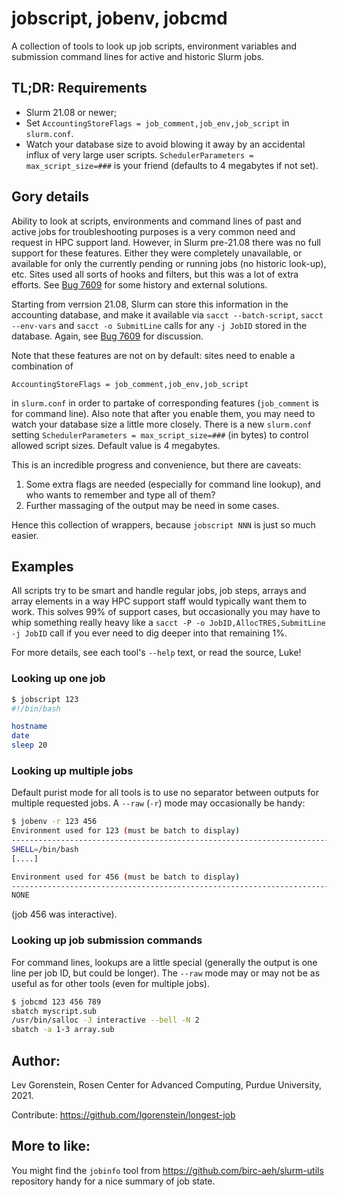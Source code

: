 # jobscript, jobenv, jobcmd

A collection of tools to look up job scripts, environment variables and
submission command lines for active and historic Slurm jobs.

## TL;DR: Requirements
  * Slurm 21.08 or newer;
  * Set `AccountingStoreFlags = job_comment,job_env,job_script` in `slurm.conf`.
  * Watch your database size to avoid blowing it away by an accidental influx
    of very large user scripts. `SchedulerParameters = max_script_size=###`
    is your friend (defaults to 4 megabytes if not set).

## Gory details

Ability to look at scripts, environments and command lines of past and
active jobs for troubleshooting purposes is a very common need and request
in HPC support land.  However, in Slurm pre-21.08 there was no full support
for these features.  Either they were completely unavailable, or available
for only the currently pending or running jobs (no historic look-up), etc.
Sites used all sorts of hooks and filters, but this was a lot of extra
efforts.  See [Bug 7609](https://bugs.schedmd.com/show_bug.cgi?id=7609) for
some history and external solutions.

Starting from verrsion 21.08, Slurm can store this information in the
accounting database, and make it available via `sacct --batch-script`,
`sacct --env-vars` and `sacct -o SubmitLine` calls for any `-j JobID`
stored in the database.  Again, see
[Bug 7609](https://bugs.schedmd.com/show_bug.cgi?id=7609) for discussion.

Note that these features are not on by default:
sites need to enable a combination of
```
AccountingStoreFlags = job_comment,job_env,job_script
```
in `slurm.conf` in order to partake of corresponding features
(`job_comment` is for command line).  Also note that after you enable them,
you may need to watch your database size a little more closely.  There is
a new `slurm.conf` setting `SchedulerParameters = max_script_size=###`
(in bytes) to control allowed script sizes.  Default value is 4 megabytes.

This is an incredible progress and convenience, but there are caveats:
  1. Some extra flags are needed (especially for command line lookup), and
     who wants to remember and type all of them?
  2. Further massaging of the output may be need in some cases.

Hence this collection of wrappers, because `jobscript NNN` is just so much easier.


## Examples

All scripts try to be smart and handle regular jobs, job steps, arrays and
array elements in a way HPC support staff would typically want them to work.
This solves 99% of support cases, but occasionally you may have to whip
something really heavy like a `sacct -P -o JobID,AllocTRES,SubmitLine -j JobID`
call if you ever need to dig deeper into that remaining 1%.

For more details, see each tool's `--help` text, or read the source, Luke!

### Looking up one job
```bash session
$ jobscript 123
#!/bin/bash

hostname
date
sleep 20
```

### Looking up multiple jobs

Default purist mode for all tools is to use no separator between outputs
for multiple requested jobs.  A `--raw` (`-r`) mode may occasionally be handy:
```bash session
$ jobenv -r 123 456
Environment used for 123 (must be batch to display)
--------------------------------------------------------------------------------
SHELL=/bin/bash
[....]

Environment used for 456 (must be batch to display)
--------------------------------------------------------------------------------
NONE

```
(job 456 was interactive).

### Looking up job submission commands

For command lines, lookups are a little special (generally the output is one
line per job ID, but could be longer).  The `--raw` mode may or may not be
as useful as for other tools (even for multiple jobs).
```bash session
$ jobcmd 123 456 789
sbatch myscript.sub
/usr/bin/salloc -J interactive --bell -N 2
sbatch -a 1-3 array.sub
```

## Author:

Lev Gorenstein, Rosen Center for Advanced Computing, Purdue University, 2021.

Contribute: https://github.com/lgorenstein/longest-job

## More to like:

You might find the `jobinfo` tool from https://github.com/birc-aeh/slurm-utils repository handy for a nice summary of job state.
